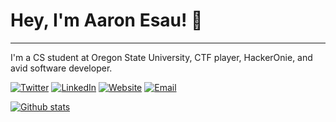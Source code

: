 # Hey, I'm Aaron Esau! 👋

------

I'm a CS student at Oregon State University, CTF player, HackerOnie, and avid software developer.

[![Twitter](https://raw.githubusercontent.com/konsav/social-icons/master/readme-images/preview.png)](https://twitter.com/arinerron) [![LinkedIn](https://raw.githubusercontent.com/konsav/social-icons/master/readme-images/preview.png)](https://www.linkedin.com/in/aaron-esau/) [![Website](https://raw.githubusercontent.com/konsav/social-icons/master/readme-images/preview.png)](https://aaronesau.com/) [![Email](https://raw.githubusercontent.com/konsav/social-icons/master/readme-images/preview.png)](mailto:github@arinerron.com)

[![Github stats](https://github-readme-stats.vercel.app/api?username=Arinerron&show_icons=true&count_private=true&theme=tokyonight)](https://github.com/anuraghazra/github-readme-stats)

